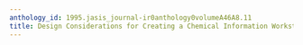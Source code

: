 ```yaml
---
anthology_id: 1995.jasis_journal-ir0anthology0volumeA46A8.11
title: Design Considerations for Creating a Chemical Information Workstation
---
```

